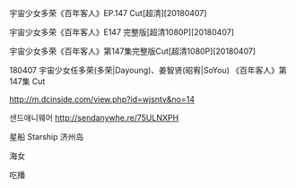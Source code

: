 宇宙少女多荣《百年客人》EP.147 Cut[超清][20180407]

宇宙少女多荣《百年客人》E147 完整版[超清1080P][20180407]

宇宙少女多荣《百年客人》第147集完整版Cut[超清1080P][20180407]

180407 宇宙少女任多荣(多荣|Dayoung)、姜智贤(昭宥|SoYou) 《百年客人》第147集 Cut

http://m.dcinside.com/view.php?id=wjsntv&no=14

샌드애니웨어
http://sendanywhe.re/75ULNXPH

星船 Starship 济州岛

海女

吃播

